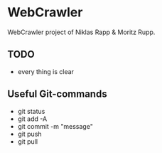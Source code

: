 # WebCrawler

WebCrawler project of Niklas Rapp & Moritz Rupp.

TODO
--

- every thing is clear


Useful Git-commands
--

- git status
- git add -A
- git commit -m "message"
- git push
- git pull
